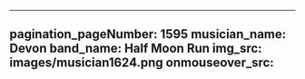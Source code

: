 ------
pagination_pageNumber: 1595
musician_name: Devon
band_name: Half Moon Run
img_src: images/musician1624.png
onmouseover_src: 
------